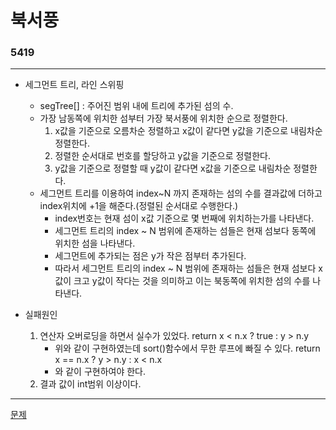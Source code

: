 # 북서풍
### 5419
***
- 세그먼트 트리, 라인 스위핑
	- segTree[] : 주어진 범위 내에 트리에 추가된 섬의 수.
	- 가장 남동쪽에 위치한 섬부터 가장 북서풍에 위치한 순으로 정렬한다.
		1. x값을 기준으로 오름차순 정렬하고 x값이 같다면 y값을 기준으로 내림차순 정렬한다.
		2. 정렬한 순서대로 번호를 할당하고 y값을 기준으로 정렬한다.
		3. y값을 기준으로 정렬할 때 y값이 같다면 x값을 기준으로 내림차순 정렬한다.
	+ 세그먼트 트리를 이용하여 index~N 까지 존재하는 섬의 수를 결과값에 더하고 index위치에 +1을 해준다.(정렬된 순서대로 수행한다.)
		- index번호는 현재 섬이 x값 기준으로 몇 번째에 위치하는가를 나타낸다.
		- 세그먼트 트리의 index ~ N 범위에 존재하는 섬들은 현재 섬보다 동쪽에 위치한 섬을 나타낸다.
		- 세그먼트에 추가되는 점은 y가 작은 점부터 추가된다.
		- 따라서 세그먼트 트리의 index ~ N 범위에 존재하는 섬들은 현재 섬보다 x값이 크고 y값이 작다는 것을 의미하고 이는 북동쪽에 위치한 섬의 수를 나타낸다.

- 실패원인
	1. 연산자 오버로딩을 하면서 실수가 있었다.
				return x < n.x ? true : y > n.y
		- 위와 같이 구현하였는데 sort()함수에서 무한 루프에 빠질 수 있다.
				return x == n.x ? y > n.y : x < n.x
		- 와 같이 구현하여야 한다.
	2. 결과 값이 int범위 이상이다.

***
[문제](https://www.acmicpc.net/problem/5419)
			 
